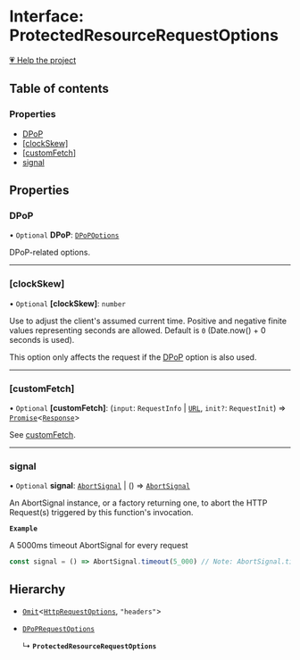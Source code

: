 # Interface: ProtectedResourceRequestOptions

[💗 Help the project](https://github.com/sponsors/panva)

## Table of contents

### Properties

- [DPoP](ProtectedResourceRequestOptions.md#dpop)
- [[clockSkew]](ProtectedResourceRequestOptions.md#clockskew)
- [[customFetch]](ProtectedResourceRequestOptions.md#customfetch)
- [signal](ProtectedResourceRequestOptions.md#signal)

## Properties

### DPoP

• `Optional` **DPoP**: [`DPoPOptions`](DPoPOptions.md)

DPoP-related options.

___

### [clockSkew]

• `Optional` **[clockSkew]**: `number`

Use to adjust the client's assumed current time. Positive and negative finite values
representing seconds are allowed. Default is `0` (Date.now() + 0 seconds is used).

This option only affects the request if the [DPoP](DPoPRequestOptions.md#dpop)
option is also used.

___

### [customFetch]

• `Optional` **[customFetch]**: (`input`: `RequestInfo` \| [`URL`]( https://developer.mozilla.org/docs/Web/API/URL ), `init?`: `RequestInit`) => [`Promise`]( https://developer.mozilla.org/docs/Web/JavaScript/Reference/Global_Objects/Promise )\<[`Response`]( https://developer.mozilla.org/docs/Web/API/Response )\>

See [customFetch](../variables/customFetch.md).

___

### signal

• `Optional` **signal**: [`AbortSignal`]( https://developer.mozilla.org/docs/Web/API/AbortSignal ) \| () => [`AbortSignal`]( https://developer.mozilla.org/docs/Web/API/AbortSignal )

An AbortSignal instance, or a factory returning one, to abort the HTTP Request(s) triggered by
this function's invocation.

**`Example`**

A 5000ms timeout AbortSignal for every request

```js
const signal = () => AbortSignal.timeout(5_000) // Note: AbortSignal.timeout may not yet be available in all runtimes.
```

## Hierarchy

- [`Omit`]( https://www.typescriptlang.org/docs/handbook/utility-types.html#omittype-keys )\<[`HttpRequestOptions`](HttpRequestOptions.md), ``"headers"``\>

- [`DPoPRequestOptions`](DPoPRequestOptions.md)

  ↳ **`ProtectedResourceRequestOptions`**
